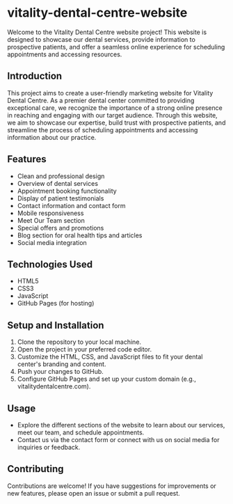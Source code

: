 # vitality-dental-centre-website

Welcome to the Vitality Dental Centre website project! This website is designed to showcase our dental services, provide information to prospective patients, and offer a seamless online experience for scheduling appointments and accessing resources.

## Introduction
This project aims to create a user-friendly marketing website for Vitality Dental Centre. As a premier dental center committed to providing exceptional care, we recognize the importance of a strong online presence in reaching and engaging with our target audience. Through this website, we aim to showcase our expertise, build trust with prospective patients, and streamline the process of scheduling appointments and accessing information about our practice.

## Features
- Clean and professional design
- Overview of dental services
- Appointment booking functionality
- Display of patient testimonials
- Contact information and contact form
- Mobile responsiveness
- Meet Our Team section
- Special offers and promotions
- Blog section for oral health tips and articles
- Social media integration

## Technologies Used
- HTML5
- CSS3
- JavaScript
- GitHub Pages (for hosting)

## Setup and Installation
1. Clone the repository to your local machine.
2. Open the project in your preferred code editor.
3. Customize the HTML, CSS, and JavaScript files to fit your dental center's branding and content.
4. Push your changes to GitHub.
5. Configure GitHub Pages and set up your custom domain (e.g., vitalitydentalcentre.com).

## Usage
- Explore the different sections of the website to learn about our services, meet our team, and schedule appointments.
- Contact us via the contact form or connect with us on social media for inquiries or feedback.

## Contributing
Contributions are welcome! If you have suggestions for improvements or new features, please open an issue or submit a pull request.
